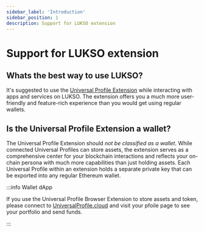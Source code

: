```yaml
---
sidebar_label: 'Introduction'
sidebar_position: 1
description: Support for LUKSO extension
---
```


# Support for LUKSO extension

## Whats the best way to use LUKSO?

It's suggested to use the [Universal Profile Extension](/install-up-browser-extension) while interacting with apps and services on LUKSO. The extension offers you a much more user-friendly and feature-rich experience than you would get using regular wallets.

## Is the Universal Profile Extension a wallet?

The Universal Profile Extension should _not be classified as a wallet_. While connected Universal Profiles can store assets, the extension serves as a comprehensive center for your blockchain interactions and reflects your on-chain persona with much more capabilities than just holding assets. Each Universal Profile within an extension holds a separate private key that can be exported into any regular Ethereum wallet.

:::info Wallet dApp

If you use the Universal Profile Browser Extension to store assets and token, please connect to [UniversalProfile.cloud](https://universalprofile.cloud/) and visit your pfoile page to see your portfolio and send funds.

:::
